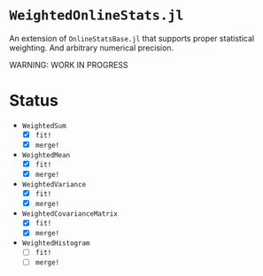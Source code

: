 
# `WeightedOnlineStats.jl`

An extension of `OnlineStatsBase.jl` that supports proper statistical weighting. And
arbitrary numerical precision.

WARNING: WORK IN PROGRESS

# Status

- `WeightedSum`
  - [x] `fit!`
  - [x] `merge!`
- `WeightedMean`
  - [x] `fit!`
  - [x] `merge!`
- `WeightedVariance`
  - [x] `fit!`
  - [x] `merge!`
- `WeightedCovarianceMatrix`
  - [x] `fit!`
  - [x] `merge!`
- `WeightedHistogram`
  - [ ] `fit!`
  - [ ] `merge!`
